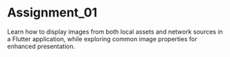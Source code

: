 # Assignment_01
Learn how to display images from both local assets and network sources in a Flutter application, while exploring common image properties for enhanced presentation.
